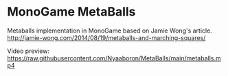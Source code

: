 # MonoGame MetaBalls

Metaballs implementation in MonoGame based on Jamie Wong's article.
<br> http://jamie-wong.com/2014/08/19/metaballs-and-marching-squares/

Video preview:
https://raw.githubusercontent.com/Nyaaboron/MetaBalls/main/metaballs.mp4

